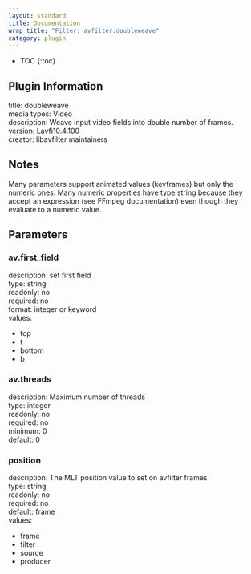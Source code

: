 ```yaml
---
layout: standard
title: Documentation
wrap_title: "Filter: avfilter.doubleweave"
category: plugin
---
```

* TOC
{:toc}

## Plugin Information

title: doubleweave  
media types:
Video  
description: Weave input video fields into double number of frames.  
version: Lavfi10.4.100  
creator: libavfilter maintainers  

## Notes

Many parameters support animated values (keyframes) but only the numeric ones. Many numeric properties have type string because they accept an expression (see FFmpeg documentation) even though they evaluate to a numeric value.

## Parameters

### av.first_field

  
description:
set first field  
type: string  
readonly: no  
required: no  
format: integer or keyword  
values:  

* top
* t
* bottom
* b

### av.threads

  
description:
Maximum number of threads  
type: integer  
readonly: no  
required: no  
minimum: 0  
default: 0  

### position

  
description:
The MLT position value to set on avfilter frames  
type: string  
readonly: no  
required: no  
default: frame  
values:  

* frame
* filter
* source
* producer

